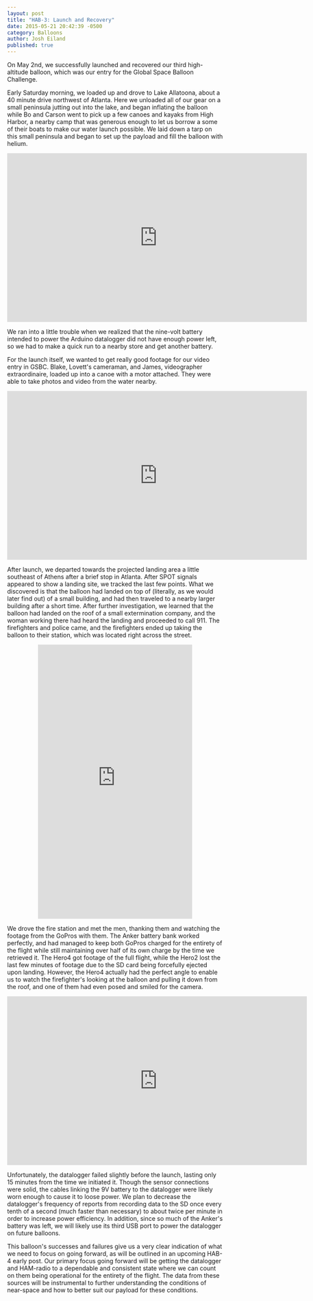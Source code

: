 ```yaml
---
layout: post
title: "HAB-3: Launch and Recovery"
date: 2015-05-21 20:42:39 -0500
category: Balloons
author: Josh Eiland
published: true
---
```


On May 2nd, we successfully launched and recovered our third high-altitude balloon, which was our entry for the Global Space Balloon Challenge.

Early Saturday morning, we loaded up and drove to Lake Allatoona, about a 40 minute drive northwest of Atlanta. Here we unloaded all of our gear on a small peninsula jutting out into the lake, and began inflating the balloon while Bo and Carson went to pick up a few canoes and kayaks from High Harbor, a nearby camp that was generous enough to let us borrow a some of their boats to make our water launch possible. We laid down a tarp on this small peninsula and began to set up the payload and fill the balloon with helium.

<div align="middle">
  <iframe src="https://www.flickr.com/photos/pantherasciences/17246338994/player" width="700" height="394" frameborder="0" allowfullscreen webkitallowfullscreen mozallowfullscreen oallowfullscreen msallowfullscreen></iframe>
</div>

We ran into a little trouble when we realized that the nine-volt battery intended to power the Arduino datalogger did not have enough power left, so we had to make a quick run to a nearby store and get another battery.

For the launch itself, we wanted to get really good footage for our video entry in GSBC. Blake, Lovett's cameraman, and James, videographer extraordinaire, loaded up into a canoe with a motor attached. They were able to take photos and video from the water nearby.

<div align="middle">
  <iframe src="https://www.flickr.com/photos/pantherasciences/17681355890/player" width="700" height="394" frameborder="0" allowfullscreen webkitallowfullscreen mozallowfullscreen oallowfullscreen msallowfullscreen></iframe>
</div>

After launch, we departed towards the projected landing area a little southeast of Athens after a brief stop in Atlanta. After SPOT signals appeared to show a landing site, we tracked the last few points. What we discovered is that the balloon had landed on top of (literally, as we would later find out) of a small building, and had then traveled to a nearby larger building after a short time. After further investigation, we learned that the balloon had landed on the roof of a small extermination company, and the woman working there had heard the landing and proceeded to call 911. The firefighters and police came, and the firefighters ended up taking the balloon to their station, which was located right across the street.

<div align="middle">
  <iframe src="https://www.flickr.com/photos/pantherasciences/17682667809/player" width="360" height="640" frameborder="0" allowfullscreen webkitallowfullscreen mozallowfullscreen oallowfullscreen msallowfullscreen></iframe>
</div>

We drove the fire station and met the men, thanking them and watching the footage from the GoPros with them. The Anker battery bank worked perfectly, and had managed to keep both GoPros charged for the entirety of the flight while still maintaining over half of its own charge by the time we retrieved it. The Hero4 got footage of the full flight, while the Hero2 lost the last few minutes of footage due to the SD card being forcefully ejected upon landing. However, the Hero4 actually had the perfect angle to enable us to watch the firefighter's looking at the balloon and pulling it down from the roof, and one of them had even posed and smiled for the camera.

<div align="middle">
  <iframe src="https://www.flickr.com/photos/pantherasciences/17865968382/player" width="700" height="394" frameborder="0" allowfullscreen webkitallowfullscreen mozallowfullscreen oallowfullscreen msallowfullscreen></iframe>
</div>

Unfortunately, the datalogger failed slightly before the launch, lasting only 15 minutes from the time we initiated it. Though the sensor connections were solid, the cables linking the 9V battery to the datalogger were likely worn enough to cause it to loose power. We plan to decrease the datalogger's frequency of reports from recording data to the SD once every tenth of a second (much faster than necessary) to about twice per minute in order to increase power efficiency. In addition, since so much of the Anker's battery was left, we will likely use its third USB port to power the datalogger on future balloons.

This balloon's successes and failures give us a very clear indication of what we need to focus on going forward, as will be outlined in an upcoming HAB-4 early post. Our primary focus going forward will be getting the datalogger and HAM-radio to a dependable and consistent state where we can count on them being operational for the entirety of the flight. The data from these sources will be instrumental to further understanding the conditions of near-space and how to better suit our payload for these conditions.
